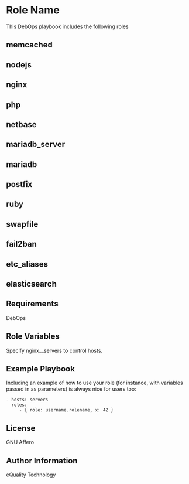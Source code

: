Role Name
=========

This DebOps playbook includes the following roles
## memcached
## nodejs
## nginx
## php
## netbase
## mariadb_server
## mariadb
## postfix
## ruby
## swapfile
## fail2ban
## etc_aliases
## elasticsearch

Requirements
------------

DebOps

Role Variables
--------------

Specify nginx__servers to control hosts.


Example Playbook
----------------

Including an example of how to use your role (for instance, with variables passed in as parameters) is always nice for users too:

    - hosts: servers
      roles:
         - { role: username.rolename, x: 42 }

License
-------

GNU Affero

Author Information
------------------

eQuality Technology
